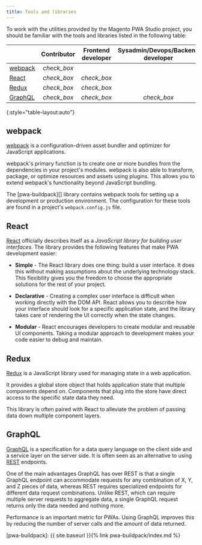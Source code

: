 ```yaml
---
title: Tools and libraries
---
```


To work with the utilities provided by the Magento PWA Studio project, you should be familiar with the tools and libraries listed in the following table:

|                     |                  Contributor                  |              Frontend developer               |       Sysadmin/Devops/Backend developer       |
| ------------------- | :-------------------------------------------: | :-------------------------------------------: | :-------------------------------------------: |
| [webpack](#webpack) | <i class="material-icons green">check_box</i> |                                               |                                               |
| [React](#react)     | <i class="material-icons green">check_box</i> | <i class="material-icons green">check_box</i> |                                               |
| [Redux](#redux)     | <i class="material-icons green">check_box</i> | <i class="material-icons green">check_box</i> |                                               |
| [GraphQL](#graphql) | <i class="material-icons green">check_box</i> | <i class="material-icons green">check_box</i> | <i class="material-icons green">check_box</i> |
{:style="table-layout:auto"}

## webpack

[webpack][] is a configuration-driven asset bundler and optimizer for JavaScript applications.

webpack's primary function is to create one or more bundles from the dependencies in your project's modules.
webpack is also able to transform, package, or optimize resources and assets using plugins.
This allows you to extend webpack's functionality beyond JavaScript bundling.

The [pwa-buildpack][] library contains webpack tools for setting up a development or production environment.
The configuration for these tools are found in a project's `webpack.config.js` file.

## React

[React][] officially describes itself as a _JavaScript library for building user interfaces_.
The library provides the following features that make PWA development easier:

-   **Simple** - The React library does one thing: build a user interface.
    It does this without making assumptions about the underlying technology stack.
    This flexibility gives you the freedom to choose the appropriate solutions for the rest of your project.

-   **Declarative** - Creating a complex user interface is difficult when working directly with the DOM API.
    React allows you to describe how your interface should look for a specific application state, and
    the library takes care of rendering the UI correctly when the state changes.

-   **Modular** - React encourages developers to create modular and reusable UI components.
    Taking a modular approach to development makes your code easier to debug and maintain.

## Redux

[Redux][] is a JavaScript library used for managing state in a web application.

It provides a global store object that holds application state that multiple components depend on.
Components that plug into the store have direct access to the specific state data they need.

This library is often paired with React to alleviate the problem of passing data down multiple component layers.

## GraphQL

[GraphQL][] is a specification for a data query language on the client side and a service layer on the server side.
It is often seen as an alternative to using [REST][] endpoints.

One of the main advantages GraphQL has over REST is that a single GraphQL endpoint can accommodate requests for any combination of X, Y, and Z pieces of data,
whereas REST requires specialized endpoints for different data request combinations.
Unlike REST, which can require multiple server requests to aggregate data,
a single GraphQL request returns only the data needed and nothing more.

Performance is an important metric for PWAs.
Using GraphQL improves this by reducing the number of server calls and the amount of data returned.

[pwa-buildpack]: {{ site.baseurl }}{% link pwa-buildpack/index.md %}

[webpack]: https://webpack.js.org/
[react]: https://reactjs.org/
[redux]: https://redux.js.org/
[graphql]: https://graphql.org/
[rest]: https://en.wikipedia.org/wiki/REST

